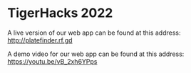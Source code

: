 # TigerHacks 2022 
A live version of our web app can be found at this address: http://platefinder.rf.gd

A demo video for our web app can be found at this address: https://youtu.be/vB_2xh6YPps
